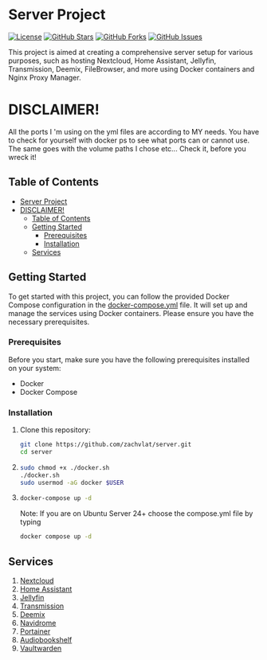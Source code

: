 # Server Project

[![License](https://img.shields.io/badge/license-GNUv3-blue.svg)](LICENSE)
[![GitHub Stars](https://img.shields.io/github/stars/zachvlat/server.svg)](https://github.com/zachvlat/server/stargazers)
[![GitHub Forks](https://img.shields.io/github/forks/zachvlat/server.svg)](https://github.com/zachvlat/server/network)
[![GitHub Issues](https://img.shields.io/github/issues/zachvlat/server.svg)](https://github.com/zachvlat/server/issues)

This project is aimed at creating a comprehensive server setup for various purposes, such as hosting Nextcloud, Home Assistant, Jellyfin, Transmission, Deemix, FileBrowser, and more using Docker containers and Nginx Proxy Manager.

# DISCLAIMER!
All the ports I 'm using on the yml files are according to MY needs. You have to check for yourself with docker ps to see what ports can or cannot use. The same goes with the volume paths I chose etc... Check it, before you wreck it!

## Table of Contents
- [Server Project](#server-project)
- [DISCLAIMER!](#disclaimer)
  - [Table of Contents](#table-of-contents)
  - [Getting Started](#getting-started)
    - [Prerequisites](#prerequisites)
    - [Installation](#installation)
  - [Services](#services)

## Getting Started

To get started with this project, you can follow the provided Docker Compose configuration in the [docker-compose.yml](docker-compose.yml) file. It will set up and manage the services using Docker containers. Please ensure you have the necessary prerequisites.

### Prerequisites

Before you start, make sure you have the following prerequisites installed on your system:

- Docker
- Docker Compose

### Installation

1. Clone this repository:

   ```bash
   git clone https://github.com/zachvlat/server.git
   cd server
   ```

2. ```bash
   sudo chmod +x ./docker.sh
   ./docker.sh
   sudo usermod -aG docker $USER
   ```

3. ```bash
   docker-compose up -d
   ```
   Note: If you are on Ubuntu Server 24+ choose the compose.yml file by typing
   
   ```bash
   docker compose up -d
   ```

## Services

1. [Nextcloud](https://nextcloud.com/)
2. [Home Assistant](https://www.home-assistant.io/)
3. [Jellyfin](https://jellyfin.org/)
4. [Transmission](https://transmissionbt.com/)
5. [Deemix](https://deemix.app/)
6. [Navidrome](https://www.navidrome.org/)
7. [Portainer](https://www.portainer.io/)
8. [Audiobookshelf](https://github.com/Synthetica9/Audiobookshelf)
9. [Vaultwarden](https://github.com/dani-garcia/vaultwarden)

